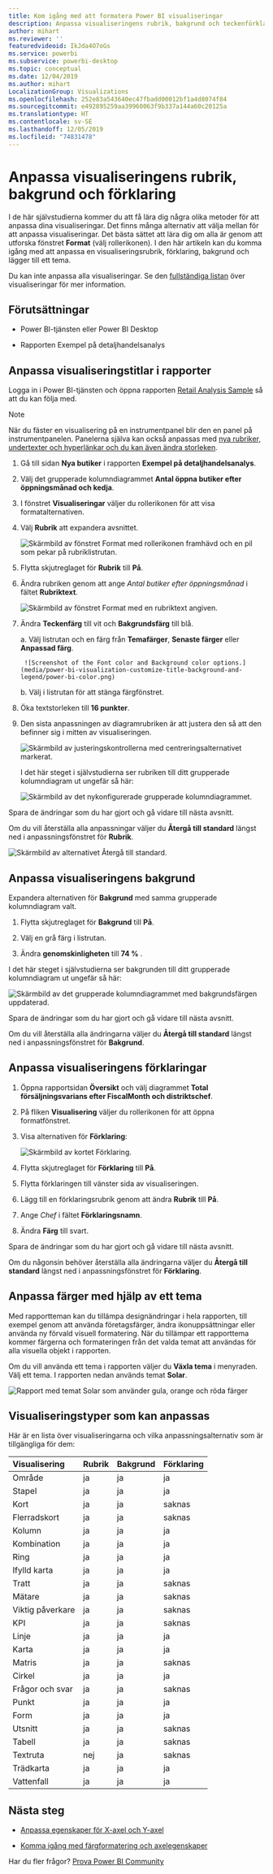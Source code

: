 ```yaml
---
title: Kom igång med att formatera Power BI visualiseringar
description: Anpassa visualiseringens rubrik, bakgrund och teckenförklaring
author: mihart
ms.reviewer: ''
featuredvideoid: IkJda4O7oGs
ms.service: powerbi
ms.subservice: powerbi-desktop
ms.topic: conceptual
ms.date: 12/04/2019
ms.author: mihart
LocalizationGroup: Visualizations
ms.openlocfilehash: 252e83a543640ec47fbadd00012bf1a4d8074f84
ms.sourcegitcommit: e492895259aa39960063f9b337a144a60c20125a
ms.translationtype: HT
ms.contentlocale: sv-SE
ms.lasthandoff: 12/05/2019
ms.locfileid: "74831478"
---
```

# <a name="customize-visualization-titles-legends-and-backgrounds"></a>Anpassa visualiseringens rubrik, bakgrund och förklaring

I de här självstudierna kommer du att få lära dig några olika metoder för att anpassa dina visualiseringar. Det finns många alternativ att välja mellan för att anpassa visualiseringar. Det bästa sättet att lära dig om alla är genom att utforska fönstret **Format** (välj rollerikonen). I den här artikeln kan du komma igång med att anpassa en visualiseringsrubrik, förklaring, bakgrund och lägger till ett tema.

Du kan inte anpassa alla visualiseringar. Se den [fullständiga listan](#visualization-types-that-you-can-customize) över visualiseringar för mer information.


## <a name="prerequisites"></a>Förutsättningar

- Power BI-tjänsten eller Power BI Desktop

- Rapporten Exempel på detaljhandelsanalys

## <a name="customize-visualization-titles-in-reports"></a>Anpassa visualiseringstitlar i rapporter

Logga in i Power BI-tjänsten och öppna rapporten [Retail Analysis Sample](../sample-datasets.md) så att du kan följa med.

> [!NOTE]
> När du fäster en visualisering på en instrumentpanel blir den en panel på instrumentpanelen. Panelerna själva kan också anpassas med [nya rubriker, undertexter och hyperlänkar och du kan även ändra storleken](../service-dashboard-edit-tile.md).

1. Gå till sidan **Nya butiker** i rapporten **Exempel på detaljhandelsanalys**.

1. Välj det grupperade kolumndiagrammet **Antal öppna butiker efter öppningsmånad och kedja**.

1. I fönstret **Visualiseringar** väljer du rollerikonen för att visa formatalternativen.

1. Välj **Rubrik** att expandera avsnittet.

   ![Skärmbild av fönstret Format med rollerikonen framhävd och en pil som pekar på rubriklistrutan.](media/power-bi-visualization-customize-title-background-and-legend/power-bi-format-menu.png)

1. Flytta skjutreglaget för **Rubrik** till **På**.

1. Ändra rubriken genom att ange *Antal butiker efter öppningsmånad* i fältet **Rubriktext**.

    ![Skärmbild av fönstret Format med en rubriktext angiven.](media/power-bi-visualization-customize-title-background-and-legend/power-bi-title.png)

1. Ändra **Teckenfärg** till vit och **Bakgrundsfärg** till blå.    

    a. Välj listrutan och en färg från **Temafärger**, **Senaste färger** eller **Anpassad färg**.

        ![Screenshot of the Font color and Background color options.](media/power-bi-visualization-customize-title-background-and-legend/power-bi-color.png)

    b. Välj i listrutan för att stänga färgfönstret.


1. Öka textstorleken till **16 punkter**.

1. Den sista anpassningen av diagramrubriken är att justera den så att den befinner sig i mitten av visualiseringen.

    ![Skärmbild av justeringskontrollerna med centreringsalternativet markerat.](media/power-bi-visualization-customize-title-background-and-legend/power-bi-align.png)

    I det här steget i självstudierna ser rubriken till ditt grupperade kolumndiagram ut ungefär så här:

    ![Skärmbild av det nykonfigurerade grupperade kolumndiagrammet.](media/power-bi-visualization-customize-title-background-and-legend/power-bi-table.png)

Spara de ändringar som du har gjort och gå vidare till nästa avsnitt.

Om du vill återställa alla anpassningar väljer du **Återgå till standard** längst ned i anpassningsfönstret för **Rubrik**.

![Skärmbild av alternativet Återgå till standard.](media/power-bi-visualization-customize-title-background-and-legend/power-bi-revert.png)

## <a name="customize-visualization-backgrounds"></a>Anpassa visualiseringens bakgrund

Expandera alternativen för **Bakgrund** med samma grupperade kolumndiagram valt.

1. Flytta skjutreglaget för **Bakgrund** till **På**.

1. Välj en grå färg i listrutan.

1. Ändra **genomskinligheten** till **74 %** .

I det här steget i självstudierna ser bakgrunden till ditt grupperade kolumndiagram ut ungefär så här:

![Skärmbild av det grupperade kolumndiagrammet med bakgrundsfärgen uppdaterad.](media/power-bi-visualization-customize-title-background-and-legend/power-bi-background.png)

Spara de ändringar som du har gjort och gå vidare till nästa avsnitt.

Om du vill återställa alla ändringarna väljer du **Återgå till standard** längst ned i anpassningsfönstret för **Bakgrund**.

## <a name="customize-visualization-legends"></a>Anpassa visualiseringens förklaringar

1. Öppna rapportsidan **Översikt** och välj diagrammet **Total försäljningsvarians efter FiscalMonth och distriktschef**.

1. På fliken **Visualisering** väljer du rollerikonen för att öppna formatfönstret.

1. Visa alternativen för **Förklaring**:

    ![Skärmbild av kortet Förklaring.](media/power-bi-visualization-customize-title-background-and-legend/power-bi-legends.png)

1. Flytta skjutreglaget för **Förklaring** till **På**.

1. Flytta förklaringen till vänster sida av visualiseringen.

1. Lägg till en förklaringsrubrik genom att ändra **Rubrik** till **På**.

1. Ange *Chef* i fältet **Förklaringsnamn**.

1. Ändra **Färg** till svart.

Spara de ändringar som du har gjort och gå vidare till nästa avsnitt.

Om du någonsin behöver återställa alla ändringarna väljer du **Återgå till standard** längst ned i anpassningsfönstret för **Förklaring**.

## <a name="customize-colors-using-a-theme"></a>Anpassa färger med hjälp av ett tema

Med rapportteman kan du tillämpa designändringar i hela rapporten, till exempel genom att använda företagsfärger, ändra ikonuppsättningar eller använda ny förvald visuell formatering. När du tillämpar ett rapporttema kommer färgerna och formateringen från det valda temat att användas för alla visuella objekt i rapporten.

Om du vill använda ett tema i rapporten väljer du **Växla tema** i menyraden. Välj ett tema.  I rapporten nedan används temat **Solar**.

 
![Rapport med temat Solar som använder gula, orange och röda färger](media/power-bi-visualization-customize-title-background-and-legend/power-bi-theme.png)

## <a name="visualization-types-that-you-can-customize"></a>Visualiseringstyper som kan anpassas

Här är en lista över visualiseringarna och vilka anpassningsalternativ som är tillgängliga för dem:

| Visualisering | Rubrik | Bakgrund | Förklaring |
|:--- |:--- |:--- |:--- |
| Område | ja | ja |ja |
| Stapel | ja | ja |ja |
| Kort | ja | ja |saknas |
| Flerradskort | ja | ja | saknas |
| Kolumn | ja | ja | ja |
| Kombination | ja | ja | ja |
| Ring | ja | ja | ja |
| Ifylld karta | ja | ja | ja |
| Tratt | ja | ja | saknas |
| Mätare | ja | ja | saknas |
| Viktig påverkare | ja | ja | saknas |
| KPI | ja | ja | saknas |
| Linje | ja | ja | ja |
| Karta | ja | ja | ja |
| Matris | ja | ja | saknas |
| Cirkel | ja | ja | ja |
| Frågor och svar | ja | ja | saknas |
| Punkt | ja | ja | ja |
| Form | ja | ja | ja |
| Utsnitt | ja | ja | saknas |
| Tabell | ja | ja | saknas |
| Textruta | nej | ja | saknas |
| Trädkarta | ja | ja | ja |
| Vattenfall | ja | ja | ja |

## <a name="next-steps"></a>Nästa steg

- [Anpassa egenskaper för X-axel och Y-axel](power-bi-visualization-customize-x-axis-and-y-axis.md)

- [Komma igång med färgformatering och axelegenskaper](service-getting-started-with-color-formatting-and-axis-properties.md)

Har du fler frågor? [Prova Power BI Community](https://community.powerbi.com/)
